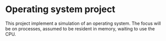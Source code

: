 # Operating system project
 
This project implement a simulation of an operating system. The focus
will be on processes, assumed to be resident in memory, waiting to use the CPU.

